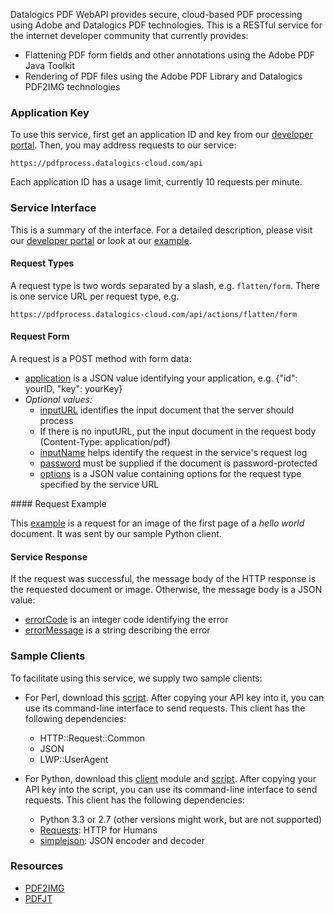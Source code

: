Datalogics PDF WebAPI provides secure, cloud-based PDF processing using
Adobe and Datalogics PDF technologies. This is a RESTful service for the
internet developer community that currently provides:

* Flattening PDF form fields and other annotations using the Adobe PDF Java Toolkit
* Rendering of PDF files using the Adobe PDF Library and Datalogics PDF2IMG technologies

### Application Key

To use this service, first get an application ID and key from our
[developer portal](http://api.datalogics-cloud.com/).
Then, you may address requests to our service:

    https://pdfprocess.datalogics-cloud.com/api

Each application ID has a usage limit, currently 10 requests per minute.

### Service Interface

This is a summary of the interface. For a detailed description, please visit our
<a href="https://api.datalogics-cloud.com/docs">developer portal</a>
or look at our [example](#example).

#### Request Types

A request type is two words separated by a slash, e.g. `flatten/form`.
There is one service URL per request type, e.g.

    https://pdfprocess.datalogics-cloud.com/api/actions/flatten/form

#### Request Form

A request is a POST method with form data:

* [application](https://api.datalogics-cloud.com/docs#application) is a JSON value identifying your application, e.g. {"id": yourID, "key": yourKey}
* _Optional values:_
    - [inputURL](https://api.datalogics-cloud.com/docs#inputURL) identifies the input document that the server should process
    - If there is no inputURL, put the input document in the request body (Content-Type: application/pdf)
    - [inputName](https://api.datalogics-cloud.com/docs#inputName) helps identify the request in the service's request log
    - [password](https://api.datalogics-cloud.com/docs#password) must be supplied if the document is password-protected
    - [options](https://api.datalogics-cloud.com/docs#options) is a JSON value containing options for the request type specified by the service URL

<a name="example"/>
#### Request Example

This [example](examples/renderPages.txt) is a request for an image of the first page of a _hello world_ document. It was sent by our sample Python client.

#### Service Response

If the request was successful, the message body of the HTTP response is the requested document or image. Otherwise, the message body is a JSON value:

* [errorCode](https://api.datalogics-cloud.com/docs#errorCode) is an integer code identifying the error
* [errorMessage](https://api.datalogics-cloud.com/docs#errorMessage) is a string describing the error

### Sample Clients

To facilitate using this service, we supply two sample clients:

* For Perl, download this [script](pdfprocess_8pl_source.html). After copying your API key into it, you can use its command-line interface to send requests. This client has the following dependencies:
    * HTTP::Request::Common
    * JSON
    * LWP::UserAgent

* For Python, download this [client](pdfclient_8py_source.html) module and [script](pdfprocess_8py_source.html). After copying your API key into the script, you can use its command-line interface to send requests. This client has the following dependencies:
    * Python 3.3 or 2.7 (other versions might work, but are not supported)
    * [Requests](http://docs.python-requests.org/en/latest/): HTTP for Humans
    * [simplejson](http://simplejson.readthedocs.org/en/latest/): JSON encoder and decoder

### Resources

* [PDF2IMG](http://www.datalogics.com/products/pdf2img/)
* [PDFJT](http://www.datalogics.com/products/pdfjt/)

